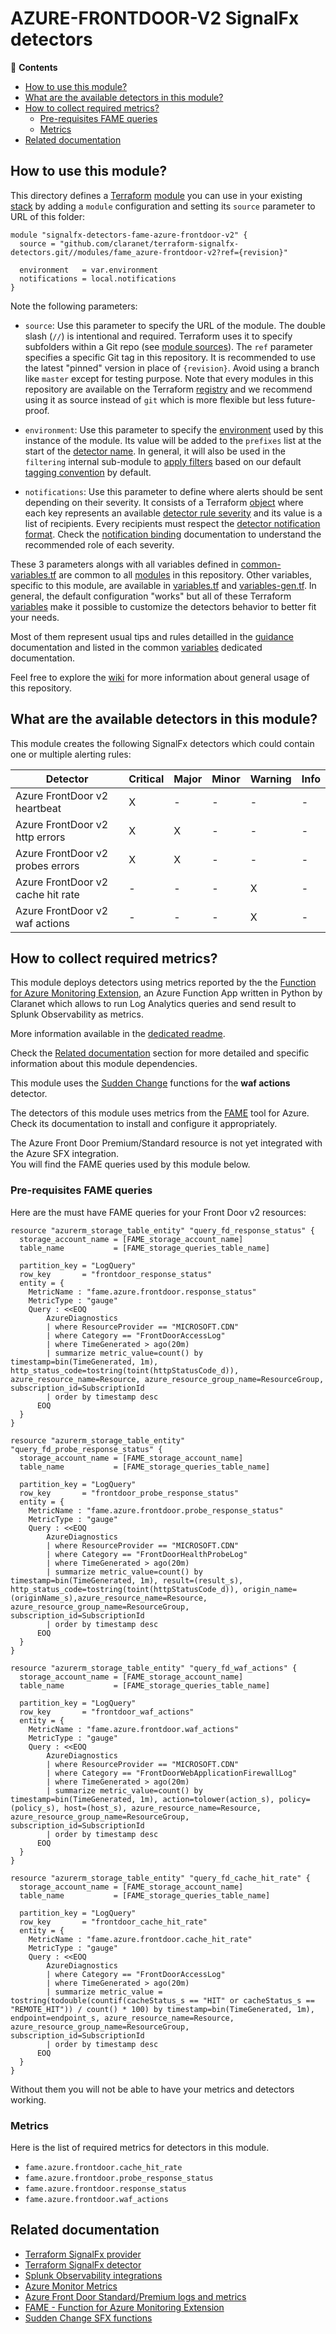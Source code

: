 # AZURE-FRONTDOOR-V2 SignalFx detectors

<!-- START doctoc generated TOC please keep comment here to allow auto update -->
<!-- DON'T EDIT THIS SECTION, INSTEAD RE-RUN doctoc TO UPDATE -->
:link: **Contents**

- [How to use this module?](#how-to-use-this-module)
- [What are the available detectors in this module?](#what-are-the-available-detectors-in-this-module)
- [How to collect required metrics?](#how-to-collect-required-metrics)
  - [Pre-requisites FAME queries](#pre-requisites-fame-queries)
  - [Metrics](#metrics)
- [Related documentation](#related-documentation)

<!-- END doctoc generated TOC please keep comment here to allow auto update -->

## How to use this module?

This directory defines a [Terraform](https://www.terraform.io/)
[module](https://www.terraform.io/language/modules/syntax) you can use in your
existing [stack](https://github.com/claranet/terraform-signalfx-detectors/wiki/Getting-started#stack) by adding a
`module` configuration and setting its `source` parameter to URL of this folder:

```hcl
module "signalfx-detectors-fame-azure-frontdoor-v2" {
  source = "github.com/claranet/terraform-signalfx-detectors.git//modules/fame_azure-frontdoor-v2?ref={revision}"

  environment   = var.environment
  notifications = local.notifications
}
```

Note the following parameters:

* `source`: Use this parameter to specify the URL of the module. The double slash (`//`) is intentional  and required.
  Terraform uses it to specify subfolders within a Git repo (see [module
  sources](https://www.terraform.io/language/modules/sources)). The `ref` parameter specifies a specific Git tag in
  this repository. It is recommended to use the latest "pinned" version in place of `{revision}`. Avoid using a branch
  like `master` except for testing purpose. Note that every modules in this repository are available on the Terraform
  [registry](https://registry.terraform.io/modules/claranet/detectors/signalfx) and we recommend using it as source
  instead of `git` which is more flexible but less future-proof.

* `environment`: Use this parameter to specify the
  [environment](https://github.com/claranet/terraform-signalfx-detectors/wiki/Getting-started#environment) used by this
  instance of the module.
  Its value will be added to the `prefixes` list at the start of the [detector
  name](https://github.com/claranet/terraform-signalfx-detectors/wiki/Templating#example).
  In general, it will also be used in the `filtering` internal sub-module to [apply
  filters](https://github.com/claranet/terraform-signalfx-detectors/wiki/Guidance#filtering) based on our default
  [tagging convention](https://github.com/claranet/terraform-signalfx-detectors/wiki/Tagging-convention) by default.

* `notifications`: Use this parameter to define where alerts should be sent depending on their severity. It consists
  of a Terraform [object](https://www.terraform.io/language/expressions/type-constraints#object) where each key represents an available
  [detector rule severity](https://docs.splunk.com/observability/alerts-detectors-notifications/create-detectors-for-alerts.html#severity)
  and its value is a list of recipients. Every recipients must respect the [detector notification
  format](https://registry.terraform.io/providers/splunk-terraform/signalfx/latest/docs/resources/detector#notification-format).
  Check the [notification binding](https://github.com/claranet/terraform-signalfx-detectors/wiki/Notifications-binding)
  documentation to understand the recommended role of each severity.

These 3 parameters alongs with all variables defined in [common-variables.tf](common-variables.tf) are common to all
[modules](../) in this repository. Other variables, specific to this module, are available in
[variables.tf](variables.tf) and [variables-gen.tf](variables-gen.tf).
In general, the default configuration "works" but all of these Terraform
[variables](https://www.terraform.io/language/values/variables) make it possible to
customize the detectors behavior to better fit your needs.

Most of them represent usual tips and rules detailled in the
[guidance](https://github.com/claranet/terraform-signalfx-detectors/wiki/Guidance) documentation and listed in the
common [variables](https://github.com/claranet/terraform-signalfx-detectors/wiki/Variables) dedicated documentation.

Feel free to explore the [wiki](https://github.com/claranet/terraform-signalfx-detectors/wiki) for more information about
general usage of this repository.

## What are the available detectors in this module?

This module creates the following SignalFx detectors which could contain one or multiple alerting rules:

|Detector|Critical|Major|Minor|Warning|Info|
|---|---|---|---|---|---|
|Azure FrontDoor v2 heartbeat|X|-|-|-|-|
|Azure FrontDoor v2 http errors|X|X|-|-|-|
|Azure FrontDoor v2 probes errors|X|X|-|-|-|
|Azure FrontDoor v2 cache hit rate|-|-|-|X|-|
|Azure FrontDoor v2 waf actions|-|-|-|X|-|

## How to collect required metrics?

This module deploys detectors using metrics reported by the
the [Function for Azure Monitoring Extension](https://github.com/claranet/fame), an Azure Function App written in Python by Claranet
which allows to run Log Analytics queries and send result to Splunk Observability as metrics.

More information available in the [dedicated readme](https://github.com/claranet/fame/blob/master/README.md).


Check the [Related documentation](#related-documentation) section for more detailed and specific information about this module dependencies.

This module uses the [Sudden Change](https://github.com/signalfx/signalflow-library/tree/master/library/signalfx/detectors/against_recent) functions for the **waf actions** detector.  

The detectors of this module uses metrics from the [FAME](https://github.com/claranet/fame) tool for Azure.  
Check its documentation to install and configure it appropriately.

The Azure Front Door Premium/Standard resource is not yet integrated with the Azure SFX integration.  
You will find the FAME queries used by this module below.

### Pre-requisites FAME queries

Here are the must have FAME queries for your Front Door v2 resources: 

```hcl
resource "azurerm_storage_table_entity" "query_fd_response_status" {
  storage_account_name = [FAME_storage_account_name]
  table_name           = [FAME_storage_queries_table_name]

  partition_key = "LogQuery"
  row_key       = "frontdoor_response_status"
  entity = {
    MetricName : "fame.azure.frontdoor.response_status"
    MetricType : "gauge"
    Query : <<EOQ
        AzureDiagnostics
        | where ResourceProvider == "MICROSOFT.CDN"
        | where Category == "FrontDoorAccessLog"
        | where TimeGenerated > ago(20m)
        | summarize metric_value=count() by timestamp=bin(TimeGenerated, 1m), http_status_code=tostring(toint(httpStatusCode_d)), azure_resource_name=Resource, azure_resource_group_name=ResourceGroup, subscription_id=SubscriptionId
        | order by timestamp desc
      EOQ
  }
}

resource "azurerm_storage_table_entity" "query_fd_probe_response_status" {
  storage_account_name = [FAME_storage_account_name]
  table_name           = [FAME_storage_queries_table_name]

  partition_key = "LogQuery"
  row_key       = "frontdoor_probe_response_status"
  entity = {
    MetricName : "fame.azure.frontdoor.probe_response_status"
    MetricType : "gauge"
    Query : <<EOQ
        AzureDiagnostics
        | where ResourceProvider == "MICROSOFT.CDN"
        | where Category == "FrontDoorHealthProbeLog"
        | where TimeGenerated > ago(20m)
        | summarize metric_value=count() by timestamp=bin(TimeGenerated, 1m), result=(result_s), http_status_code=tostring(toint(httpStatusCode_d)), origin_name=(originName_s),azure_resource_name=Resource, azure_resource_group_name=ResourceGroup, subscription_id=SubscriptionId
        | order by timestamp desc
      EOQ
  }
}

resource "azurerm_storage_table_entity" "query_fd_waf_actions" {
  storage_account_name = [FAME_storage_account_name]
  table_name           = [FAME_storage_queries_table_name]

  partition_key = "LogQuery"
  row_key       = "frontdoor_waf_actions"
  entity = {
    MetricName : "fame.azure.frontdoor.waf_actions"
    MetricType : "gauge"
    Query : <<EOQ
        AzureDiagnostics
        | where ResourceProvider == "MICROSOFT.CDN"
        | where Category == "FrontDoorWebApplicationFirewallLog"
        | where TimeGenerated > ago(20m)
        | summarize metric_value=count() by timestamp=bin(TimeGenerated, 1m), action=tolower(action_s), policy=(policy_s), host=(host_s), azure_resource_name=Resource, azure_resource_group_name=ResourceGroup, subscription_id=SubscriptionId
        | order by timestamp desc
      EOQ
  }
}

resource "azurerm_storage_table_entity" "query_fd_cache_hit_rate" {
  storage_account_name = [FAME_storage_account_name]
  table_name           = [FAME_storage_queries_table_name]

  partition_key = "LogQuery"
  row_key       = "frontdoor_cache_hit_rate"
  entity = {
    MetricName : "fame.azure.frontdoor.cache_hit_rate"
    MetricType : "gauge"
    Query : <<EOQ
        AzureDiagnostics 
        | where Category == "FrontDoorAccessLog"
        | where TimeGenerated > ago(20m)
        | summarize metric_value = tostring(todouble(countif(cacheStatus_s == "HIT" or cacheStatus_s == "REMOTE_HIT")) / count() * 100) by timestamp=bin(TimeGenerated, 1m), endpoint=endpoint_s, azure_resource_name=Resource, azure_resource_group_name=ResourceGroup, subscription_id=SubscriptionId
        | order by timestamp desc
      EOQ
  }
}
```

Without them you will not be able to have your metrics and detectors working.

### Metrics


Here is the list of required metrics for detectors in this module.

* `fame.azure.frontdoor.cache_hit_rate`
* `fame.azure.frontdoor.probe_response_status`
* `fame.azure.frontdoor.response_status`
* `fame.azure.frontdoor.waf_actions`




## Related documentation

* [Terraform SignalFx provider](https://registry.terraform.io/providers/splunk-terraform/signalfx/latest/docs)
* [Terraform SignalFx detector](https://registry.terraform.io/providers/splunk-terraform/signalfx/latest/docs/resources/detector)
* [Splunk Observability integrations](https://docs.splunk.com/Observability/gdi/get-data-in/integrations.html)
* [Azure Monitor Metrics](https://docs.microsoft.com/en-us/azure/azure-monitor/platform/metrics-supported)
* [Azure Front Door Standard/Premium logs and metrics](https://docs.microsoft.com/en-us/azure/frontdoor/standard-premium/how-to-monitor-metrics)
* [FAME - Function for Azure Monitoring Extension](https://github.com/claranet/fame)
* [Sudden Change SFX functions](https://github.com/signalfx/signalflow-library/tree/master/library/signalfx/detectors/against_recent)
